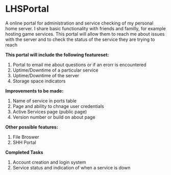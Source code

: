 # LHSPortal
A online portal for administration and service checking of my personal home server. I share basic functionality with friends and familly, for example hosting game services. This portal will allow them to reach me about issues with the server and to check the status of the service they are trying to reach

<b>This portal will include the following featureset:</b>
<ol>
  <li>Portal to email me about questions or if an erorr is encountered</li>
  <li>Uptime/Downtime of a particular service</li>
  <li>Uptime/Downtime of the server</li>
  <li>Storage space indicators</li>
</ol>

<b>Improvements to be made:</b>
<ol>
  <li>Name of service in ports table</li>
  <li>Page and ability to chnage user credentials</li>
  <li>Active Services page (public page)</li>
  <li>Version number or build on about page</li>
</ol>

<b>Other possible features:</b>
<ol>
  <li>File Broswer</li>
  <li>SHH Portal</li>
</ol>


<b>Completed Tasks</b>
<ol>
  <li>Account creation and login system</li>
  <li>Service status and indication of when a service is down</li>
</ol>
